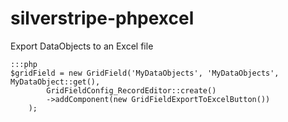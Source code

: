silverstripe-phpexcel
=====================

Export DataObjects to an Excel file

	:::php
	$gridField = new GridField('MyDataObjects', 'MyDataObjects', MyDataObject::get(), 
			GridFieldConfig_RecordEditor::create()
			->addComponent(new GridFieldExportToExcelButton())
		);

